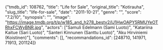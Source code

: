 {"tmdb_id": 108762, "title": "Life for Sale", "original_title": "Kotirauha", "slug_title": "life-for-sale", "date": "2011-10-21", "genre": "", "score": "7.2/10", "synopsis": "", "image": "https://image.tmdb.org/t/p/w185_and_h278_bestv2/lJ1HwOAPY5RMUYeOTRhxFCWyBNR.jpg", "actors": ["Samuli Edelmann (Sami Luoto)", "Katariina Kaitue (Sari Luoto)", "Santeri Kinnunen (Santtu Luoto)", "Aku Hirviniemi (Koistinen)"], "comments": [], "recommandations_id": [248710, 141971, 71913, 201124]}